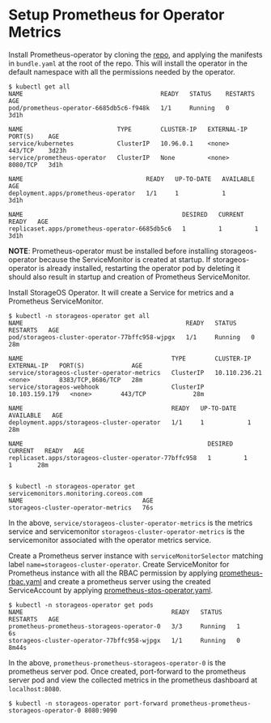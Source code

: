 # Setup Prometheus for Operator Metrics

Install Prometheus-operator by cloning the [repo](https://github.com/coreos/prometheus-operator),
and applying the manifests in `bundle.yaml` at the root of the repo. This will
install the operator in the default namespace with all the permissions needed by
the operator.
```
$ kubectl get all
NAME                                      READY   STATUS    RESTARTS   AGE
pod/prometheus-operator-6685db5c6-f948k   1/1     Running   0          3d1h

NAME                          TYPE        CLUSTER-IP   EXTERNAL-IP   PORT(S)    AGE
service/kubernetes            ClusterIP   10.96.0.1    <none>        443/TCP    3d23h
service/prometheus-operator   ClusterIP   None         <none>        8080/TCP   3d1h

NAME                                  READY   UP-TO-DATE   AVAILABLE   AGE
deployment.apps/prometheus-operator   1/1     1            1           3d1h

NAME                                            DESIRED   CURRENT   READY   AGE
replicaset.apps/prometheus-operator-6685db5c6   1         1         1       3d1h
```

__NOTE__: Prometheus-operator must be installed before installing 
storageos-operator because the ServiceMonitor is created at startup. If
storageos-operator is already installed, restarting the operator pod by deleting
it should also result in startup and creation of Prometheus ServiceMonitor.

Install StorageOS Operator. It will create a Service for metrics and a
Prometheus ServiceMonitor.
```
$ kubectl -n storageos-operator get all
NAME                                             READY   STATUS    RESTARTS   AGE
pod/storageos-cluster-operator-77bffc958-wjpgx   1/1     Running   0          28m

NAME                                         TYPE        CLUSTER-IP       EXTERNAL-IP   PORT(S)             AGE
service/storageos-cluster-operator-metrics   ClusterIP   10.110.236.21    <none>        8383/TCP,8686/TCP   28m
service/storageos-webhook                    ClusterIP   10.103.159.179   <none>        443/TCP             28m

NAME                                         READY   UP-TO-DATE   AVAILABLE   AGE
deployment.apps/storageos-cluster-operator   1/1     1            1           28m

NAME                                                   DESIRED   CURRENT   READY   AGE
replicaset.apps/storageos-cluster-operator-77bffc958   1         1         1       28m


$ kubectl -n storageos-operator get servicemonitors.monitoring.coreos.com 
NAME                                 AGE
storageos-cluster-operator-metrics   76s
```

In the above, `service/storageos-cluster-operator-metrics` is the metrics
service and servicemonitor `storageos-cluster-operator-metrics` is the
servicemonitor associated with the operator metrics service.

Create a Prometheus server instance with `serviceMonitorSelector` matching
label `name=storageos-cluster-operator`. Create ServiceMonitor for Prometheus
instance with all the RBAC permission by applying
[prometheus-rbac.yaml](prometheus-rbac.yaml) and create a prometheus server
using the created ServiceAccount by applying
[prometheus-stos-operator.yaml](prometheus-stos-operator.yaml).

```
$ kubectl -n storageos-operator get pods
NAME                                         READY   STATUS    RESTARTS   AGE
prometheus-prometheus-storageos-operator-0   3/3     Running   1          6s
storageos-cluster-operator-77bffc958-wjpgx   1/1     Running   0          8m44s
```

In the above, `prometheus-prometheus-storageos-operator-0` is the prometheus
server pod. Once created, port-forward to the prometheus server pod and view the
collected metrics in the prometheus dashboard at `localhost:8080`.

```
$ kubectl -n storageos-operator port-forward prometheus-prometheus-storageos-operator-0 8080:9090
```
